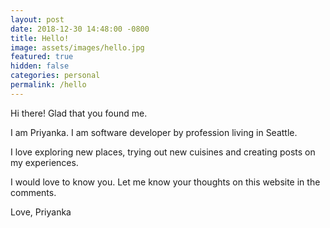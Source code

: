 ```yaml
---
layout: post
date: 2018-12-30 14:48:00 -0800
title: Hello!
image: assets/images/hello.jpg
featured: true
hidden: false
categories: personal
permalink: /hello
---
```

Hi there! Glad that you found me.

I am Priyanka. I am software developer by profession living in Seattle.

I love exploring new places, trying out new cuisines and creating posts on my experiences.

I would love to know you. Let me know your thoughts on this website in the comments.

Love,
Priyanka
